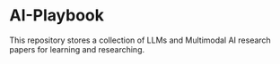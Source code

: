 # AI-Playbook
This repository stores a collection of LLMs and Multimodal AI research papers for learning and researching.
